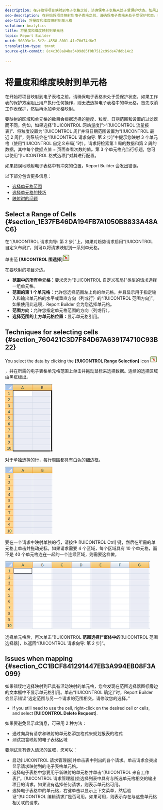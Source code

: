 ```yaml
---
description: 在开始将项目映射到电子表格之前，请确保电子表格未处于受保护状态。如果工作表的保护方案阻止用户执行任何操作，则无法选择电子表格中的单元格。首先取消工作表保护，然后再添加单元格映射。
seo-description: 在开始将项目映射到电子表格之前，请确保电子表格未处于受保护状态。如果工作表的保护方案阻止用户执行任何操作，则无法选择电子表格中的单元格。首先取消工作表保护，然后再添加单元格映射。
seo-title: 将量度和维度映射到单元格
solution: Analytics
title: 将量度和维度映射到单元格
topic: Report Builder
uuid: 50893e1c-5f2c-4558-8001-41e70d74d6e7
translation-type: tm+mt
source-git-commit: 8c4c368a84ba5499d85f0b7512c99de47ddb14c2

---
```



# 将量度和维度映射到单元格

在开始将项目映射到电子表格之前，请确保电子表格未处于受保护状态。如果工作表的保护方案阻止用户执行任何操作，则无法选择电子表格中的单元格。首先取消工作表保护，然后再添加单元格映射。

要映射的区域和单元格的数目会根据选择的量度、粒度、日期范围和设置的过滤器而不同。例如，如果选择“[!UICONTROL 网站量度]”&gt;“[!UICONTROL 流量报表]”、将粒度设置为“[!UICONTROL 周]”并将日期范围设置为“[!UICONTROL 最近 2 周]”，则系统会在“[!UICONTROL 请求向导: 第 2 步]”中提示您映射 3 个单元格（使用“[!UICONTROL 自定义布局]”时）。请求将检索第 1 周的数据和第 2 周的数据，其中每个数据点值 = 页面查看次数的值。第 3 个单元格充当行标题，您可以使用“[!UICONTROL 格式选项]”对其进行配置。

如果错误地映射电子表格中有冲突的位置，Report Builder 会发出错误。

以下部分包含更多信息：

* [选择单元格范围](/help/analyze/report-builder/layout/map-metrics-and-dimensions-to-cells.md#section_1E37FB46DA194FB7A1050B8833A48AC6)
* [选择单元格的技巧](/help/analyze/report-builder/layout/map-metrics-and-dimensions-to-cells.md#section_760421C3D7F84D67A639174710C93B22)
* [映射时的问题](/help/analyze/report-builder/layout/map-metrics-and-dimensions-to-cells.md#section_CC1BCF841291447EB3A994EB08F3A099)

## Select a Range of Cells {#section_1E37FB46DA194FB7A1050B8833A48AC6}

在“[!UICONTROL 请求向导: 第 2 步]”上，如果对趋势请求启用“[!UICONTROL 自定义布局]”，则可以将请求映射到一系列单元格。

单击范 **[!UICONTROL 围选择]**![器select_cell_icon.png](assets/select_cell_icon.png)

在要映射的项目旁边。

* **范围中的所有单元格：**&#x200B;要求您为“[!UICONTROL 自定义布局]”类型的请求选择一组单元格。
* **范围的第 1 个单元格：**&#x200B;允许您选择范围左上角的单元格，并且显示用于指定输入和输出单元格的水平或垂直方向（列或行）的“[!UICONTROL 范围方向]”。如果使用此选项，Report Builder 会为您选择单元格。
* **范围方向：**&#x200B;允许您指定单元格范围的方向（列或行）。
* **选择范围的上方单元格位置：**&#x200B;显示单元格引用。

## Techniques for selecting cells {#section_760421C3D7F84D67A639174710C93B22}

You select the data by clicking the **[!UICONTROL Range Selection]** icon  ![select_cell_icon.png](assets/select_cell_icon.png)

，并在所需的电子表格单元格范围上单击并拖动鼠标来选择数据。连续的选择区域由黑框标出。

![](assets/twenty_cells.gif)

对于单独选择的行，每行周围都具有白色的细边框。

![](assets/twoXten_cells_highlighted.gif)

要在一个请求中映射单独的行，请按住 [!UICONTROL Ctrl] 键，然后在所需的单元格上单击并拖动光标。如果请求需要 4 个区域，每个区域具有 10 个单元格，而不是 40 个单元格连在一起的一个连续区域，则需要这样做。

![](assets/map4.png)

选择单元格后，再次单击“[!UICONTROL **范围选择]”窗体中的**[!UICONTROL 范围选择器]，以返回“[!UICONTROL 请求向导: 第 2 步]”。

## Issues when mapping {#section_CC1BCF841291447EB3A994EB08F3A099}

如果错误地选择映射到已具有活动映射的单元格，您会发现在范围选择器图标旁边的文本框中不显示单元格引用。单击“[!UICONTROL 确定]”时，Report Builder 会显示错误“选定范围与另一个请求的范围相交。请修改您的选择。”

* If you still need to use the cell, right-click on the desired cell or cells, and select **[!UICONTROL Delete Request]**.

如果要避免显示此消息，可采用 2 种方法：

* 通过向具有请求和映射的单元格添加格式来规划报表的格式
* 测试包含映射的电子表格区域

要测试具有嵌入请求的区域，您可以：

* 启动[!UICONTROL 请求管理器]并单击表中列出的各个请求。单击请求会突出显示请求映射到的电子表格单元格。
* 选择电子表格中您要用于新映射的单元格并单击“[!UICONTROL 来自工作表]”。[!UICONTROL 请求管理器]会选择列表中具有与所选单元格相交的输出项目的请求。如果没有选择任何请求，则表示单元格可用。
* 选择电子表格中的单元格，右键单击以显示上下文菜单，然后验证“[!UICONTROL 编辑请求]”是否可用。如果可用，则表示存在与这些单元格相关联的请求。
